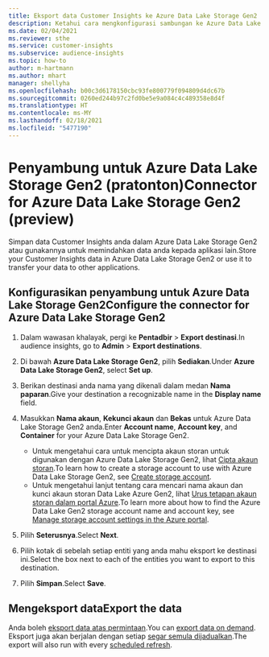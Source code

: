 ```yaml
---
title: Eksport data Customer Insights ke Azure Data Lake Storage Gen2
description: Ketahui cara mengkonfigurasi sambungan ke Azure Data Lake Storage Gen2.
ms.date: 02/04/2021
ms.reviewer: sthe
ms.service: customer-insights
ms.subservice: audience-insights
ms.topic: how-to
author: m-hartmann
ms.author: mhart
manager: shellyha
ms.openlocfilehash: b00c3d6178150cbc93fe800779f094809d4dc67b
ms.sourcegitcommit: 0260ed244b97c2fd0be5e9a084c4c489358e8d4f
ms.translationtype: HT
ms.contentlocale: ms-MY
ms.lasthandoff: 02/18/2021
ms.locfileid: "5477190"
---
```

# <a name="connector-for-azure-data-lake-storage-gen2-preview"></a><span data-ttu-id="9a072-103">Penyambung untuk Azure Data Lake Storage Gen2 (pratonton)</span><span class="sxs-lookup"><span data-stu-id="9a072-103">Connector for Azure Data Lake Storage Gen2 (preview)</span></span>

<span data-ttu-id="9a072-104">Simpan data Customer Insights anda dalam Azure Data Lake Storage Gen2 atau gunakannya untuk memindahkan data anda kepada aplikasi lain.</span><span class="sxs-lookup"><span data-stu-id="9a072-104">Store your Customer Insights data in Azure Data Lake Storage Gen2 or use it to transfer your data to other applications.</span></span>

## <a name="configure-the-connector-for-azure-data-lake-storage-gen2"></a><span data-ttu-id="9a072-105">Konfigurasikan penyambung untuk Azure Data Lake Storage Gen2</span><span class="sxs-lookup"><span data-stu-id="9a072-105">Configure the connector for Azure Data Lake Storage Gen2</span></span>

1. <span data-ttu-id="9a072-106">Dalam wawasan khalayak, pergi ke **Pentadbir** > **Export destinasi**.</span><span class="sxs-lookup"><span data-stu-id="9a072-106">In audience insights, go to **Admin** > **Export destinations**.</span></span>

1. <span data-ttu-id="9a072-107">Di bawah **Azure Data Lake Storage Gen2**, pilih **Sediakan**.</span><span class="sxs-lookup"><span data-stu-id="9a072-107">Under **Azure Data Lake Storage Gen2**, select **Set up**.</span></span>

1. <span data-ttu-id="9a072-108">Berikan destinasi anda nama yang dikenali dalam medan **Nama paparan**.</span><span class="sxs-lookup"><span data-stu-id="9a072-108">Give your destination a recognizable name in the **Display name** field.</span></span>

1. <span data-ttu-id="9a072-109">Masukkan **Nama akaun**, **Kekunci akaun** dan **Bekas** untuk Azure Data Lake Storage Gen2 anda.</span><span class="sxs-lookup"><span data-stu-id="9a072-109">Enter **Account name**, **Account key**, and **Container** for your Azure Data Lake Storage Gen2.</span></span>
    - <span data-ttu-id="9a072-110">Untuk mengetahui cara untuk mencipta akaun storan untuk digunakan dengan Azure Data Lake Storage Gen2, lihat [Cipta akaun storan](https://docs.microsoft.com/azure/storage/blobs/create-data-lake-storage-account).</span><span class="sxs-lookup"><span data-stu-id="9a072-110">To learn how to create a storage account to use with Azure Data Lake Storage Gen2, see [Create storage account](https://docs.microsoft.com/azure/storage/blobs/create-data-lake-storage-account).</span></span> 
    - <span data-ttu-id="9a072-111">Untuk mengetahui lanjut tentang cara mencari nama akaun dan kunci akaun storan Data Lake Azure Gen2, lihat [Urus tetapan akaun storan dalam portal Azure](https://docs.microsoft.com/azure/storage/common/storage-account-manage).</span><span class="sxs-lookup"><span data-stu-id="9a072-111">To learn more about how to find the Azure Data Lake Gen2 storage account name and account key, see [Manage storage account settings in the Azure portal](https://docs.microsoft.com/azure/storage/common/storage-account-manage).</span></span>

1. <span data-ttu-id="9a072-112">Pilih **Seterusnya**.</span><span class="sxs-lookup"><span data-stu-id="9a072-112">Select **Next**.</span></span>

1. <span data-ttu-id="9a072-113">Pilih kotak di sebelah setiap entiti yang anda mahu eksport ke destinasi ini.</span><span class="sxs-lookup"><span data-stu-id="9a072-113">Select the box next to each of the entities you want to export to this destination.</span></span>

1. <span data-ttu-id="9a072-114">Pilih **Simpan**.</span><span class="sxs-lookup"><span data-stu-id="9a072-114">Select **Save**.</span></span>

## <a name="export-the-data"></a><span data-ttu-id="9a072-115">Mengeksport data</span><span class="sxs-lookup"><span data-stu-id="9a072-115">Export the data</span></span>

<span data-ttu-id="9a072-116">Anda boleh [eksport data atas permintaan](export-destinations.md#export-data-on-demand).</span><span class="sxs-lookup"><span data-stu-id="9a072-116">You can [export data on demand](export-destinations.md#export-data-on-demand).</span></span> <span data-ttu-id="9a072-117">Eksport juga akan berjalan dengan setiap [segar semula dijadualkan](system.md#schedule-tab).</span><span class="sxs-lookup"><span data-stu-id="9a072-117">The export will also run with every [scheduled refresh](system.md#schedule-tab).</span></span>
